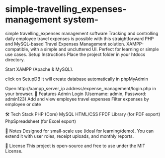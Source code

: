 # simple-travelling_expenses-management system-
simple  travelling_expenses management  software 
Tracking and controlling daily employee travel expenses is possible with this straightforward PHP and MySQL-based Travel Expenses Management solution. XAMPP-compatible, with a simple and uncluttered UI. Perfect for learning or simple use cases.
Setup Instructions
Place the project folder in your htdocs directory.

Start XAMPP (Apache & MySQL).

click on SetupDB it will create database automatically in phpMyAdmin

Open http://xampp_server_ip address/expense_management/login.php in your browser.
🚀 Features
Admin Login (Username: admin, Password: admin123)
Add and view employee travel expenses
Filter expenses by employee or date

🛠️ Tech Stack
PHP (Core)
MySQL
HTML/CSS
FPDF Library (for PDF export)
PhpSpreadsheet (for Excel export)

📌 Notes
Designed for small-scale use (ideal for learning/demo).
You can extend it with user roles, receipt uploads, and monthly reports.

📃 License
This project is open-source and free to use under the MIT License.

